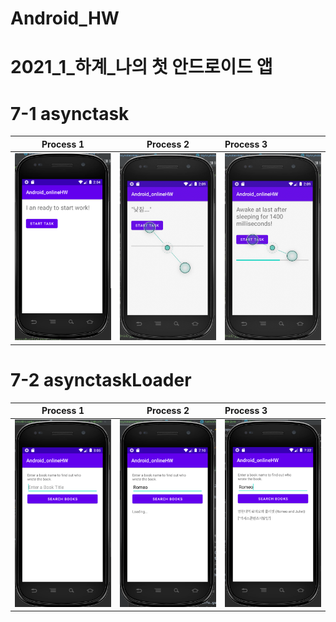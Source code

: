 # Android_HW
# 2021_1_하계_나의 첫 안드로이드 앱

# 7-1 asynctask
Process 1                  |Process 2                  |        Process 3    
:-------------------------:|:-------------------------:|:-------------------------
![7-1process(1)](./img/7_1(1).png)| ![7-1process(1)](./img/7_1(2).png) | ![7-1process(1)](./img/7_1(3).png)

# 7-2 asynctaskLoader
Process 1                  |Process 2                  |        Process 3    
:-------------------------:|:-------------------------:|:-------------------------
![7-1process(1)](./img/7_2(1).png)| ![7-1process(1)](./img/7_2(2).png) | ![7-1process(1)](./img/7_2(3).png)
